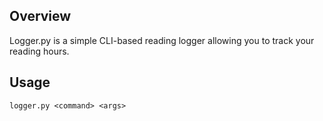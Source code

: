 ## Overview
Logger.py is a simple CLI-based reading logger allowing you to track your reading hours.

## Usage
```
logger.py <command> <args>
```
